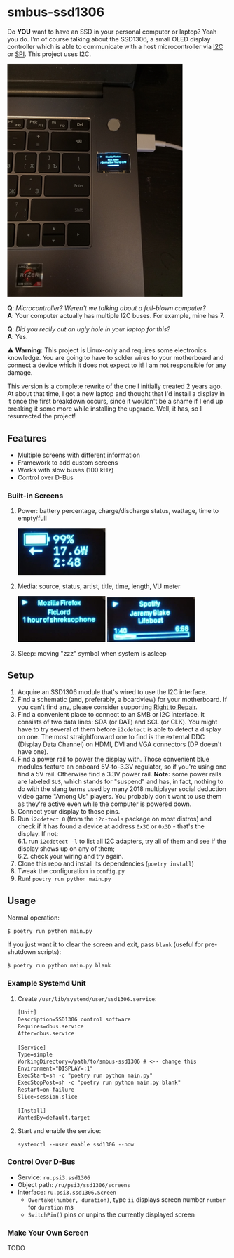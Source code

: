 # smbus-ssd1306
Do **YOU** want to have an SSD in your personal computer or laptop? Yeah you do.
I'm of course talking about the SSD1306, a small OLED display controller which
is able to communicate with a host microcontroller via
[I2C](https://en.wikipedia.org/wiki/I%C2%B2C) or
[SPI](https://en.wikipedia.org/wiki/Serial_Peripheral_Interface). This project
uses I2C.

<img src="./screenshots/0.jpg" width="400" alt="An SSD1306 OLED module installed in a laptop">

**Q**: _Microcontroller? Weren't we talking about a full-blown computer?_\
**A**: Your computer actually has multiple I2C buses. For example, mine has 7.

**Q**: _Did you really cut an ugly hole in your laptop for this?_\
**A**: Yes.

⚠️ **Warning:** This project is Linux-only and requires some electronics
knowledge. You are going to have to solder wires to your motherboard and connect
a device which it does not expect to it! I am not responsible for any damage.

This version is a complete rewrite of the one I initially created 2 years ago.
At about that time, I got a new laptop and thought that I'd install a display in
it once the first breakdown occurs, since it wouldn't be a shame if I end up
breaking it some more while installing the upgrade. Well, it has, so I
resurrected the project!

## Features
  - Multiple screens with different information
  - Framework to add custom screens
  - Works with slow buses (100 kHz)
  - Control over D-Bus

### Built-in Screens
  1. Power: battery percentage, charge/discharge status, wattage, time to
     empty/full

     <img src="./screenshots/1.jpg" width="200" alt="Power screen">

  2. Media: source, status, artist, title, time, length, VU meter

     <img src="./screenshots/2.jpg" width="200" alt="Media screen (Firefox)">
     <img src="./screenshots/3.jpg" width="200" alt="Media screen (Spotify)">

  3. Sleep: moving "zzz" symbol when system is asleep

## Setup
  1. Acquire an SSD1306 module that's wired to use the I2C interface.
  2. Find a schematic (and, preferably, a boardview) for your motherboard. If
  you can't find any, please consider supporting
  [Right to Repair](https://www.repair.org/stand-up/).
  3. Find a convenient place to connect to an SMB or I2C interface. It consists
  of two data lines: SDA (or DAT) and SCL (or CLK). You might have to try
  several of them before `i2cdetect` is able to detect a display on one. The
  most straightforward one to find is the external DDC (Display Data Channel) on
  HDMI, DVI and VGA connectors (DP doesn't have one).
  4. Find a power rail to power the display with. Those convenient blue modules
  feature an onboard 5V-to-3.3V regulator, so if you're using one find a 5V
  rail. Otherwise find a 3.3V power rail. **Note:** some power rails are labeled
  `SUS`, which stands for "suspend" and has, in fact, nothing to do with the
  slang terms used by many 2018 multiplayer social deduction video game
  "Among Us" players. You probably don't want to use them as they're active even
  while the computer is powered down.
  5. Connect your display to those pins.
  6. Run `i2cdetect 0` (from the `i2c-tools` package on most distros) and check
  if it has found a device at address `0x3C` or `0x3D` - that's the display. If
  not:\
     6.1. run `i2cdetect -l` to list all I2C adapters, try all of them and see
     if the display shows up on any of them;\
     6.2. check your wiring and try again.
  7. Clone this repo and install its dependencies (`poetry install`)
  8. Tweak the configuration in `config.py`
  9. Run! `poetry run python main.py`

## Usage
Normal operation:
```
$ poetry run python main.py
```

If you just want it to clear the screen and exit, pass `blank` (useful for
pre-shutdown scripts):
```
$ poetry run python main.py blank
```

### Example Systemd Unit
  1. Create `/usr/lib/systemd/user/ssd1306.service`:
     ```
     [Unit]
     Description=SSD1306 control software
     Requires=dbus.service
     After=dbus.service

     [Service]
     Type=simple
     WorkingDirectory=/path/to/smbus-ssd1306 # <-- change this
     Environment="DISPLAY=:1"
     ExecStart=sh -c "poetry run python main.py"
     ExecStopPost=sh -c "poetry run python main.py blank"
     Restart=on-failure
     Slice=session.slice

     [Install]
     WantedBy=default.target
     ```
  2. Start and enable the service:
     ```
     systemctl --user enable ssd1306 --now
     ```

### Control Over D-Bus
  - Service: `ru.psi3.ssd1306`
  - Object path: `/ru/psi3/ssd1306/screens`
  - Interface: `ru.psi3.ssd1306.Screen`
    - `Overtake(number, duration)`, type `ii` displays screen number `number`
      for `duration` ms
    - `SwitchPin()` pins or unpins the currently displayed screen

### Make Your Own Screen
TODO
